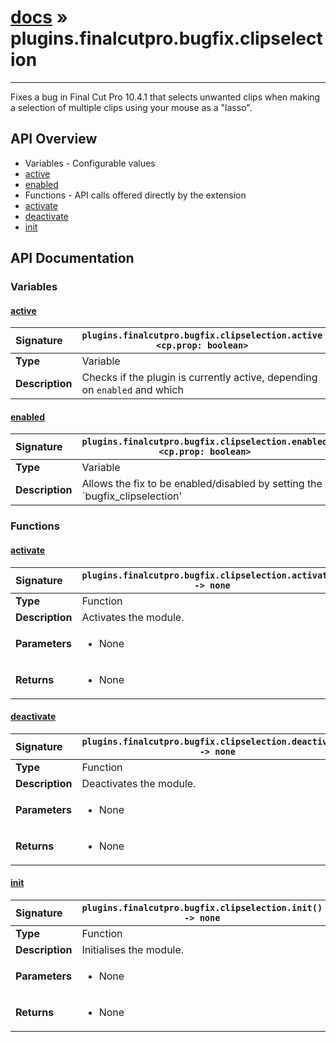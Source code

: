 # [docs](index.md) » plugins.finalcutpro.bugfix.clipselection
---

Fixes a bug in Final Cut Pro 10.4.1 that selects unwanted clips when
making a selection of multiple clips using your mouse as a "lasso".

## API Overview
* Variables - Configurable values
 * [active](#active)
 * [enabled](#enabled)
* Functions - API calls offered directly by the extension
 * [activate](#activate)
 * [deactivate](#deactivate)
 * [init](#init)

## API Documentation

### Variables

#### [active](#active)
| <span style="float: left;">**Signature**</span> | <span style="float: left;">`plugins.finalcutpro.bugfix.clipselection.active <cp.prop: boolean>` </span>                                                          |
| -----------------------------------------------------|---------------------------------------------------------------------------------------------------------|
| **Type**                                             | Variable                                                                                         |
| **Description**                                      | Checks if the plugin is currently active, depending on `enabled` and which                                                                                         |

#### [enabled](#enabled)
| <span style="float: left;">**Signature**</span> | <span style="float: left;">`plugins.finalcutpro.bugfix.clipselection.enabled <cp.prop: boolean>` </span>                                                          |
| -----------------------------------------------------|---------------------------------------------------------------------------------------------------------|
| **Type**                                             | Variable                                                                                         |
| **Description**                                      | Allows the fix to be enabled/disabled by setting the `bugfix_clipselection'                                                                                         |

### Functions

#### [activate](#activate)
| <span style="float: left;">**Signature**</span> | <span style="float: left;">`plugins.finalcutpro.bugfix.clipselection.activate() -> none` </span>                                                          |
| -----------------------------------------------------|---------------------------------------------------------------------------------------------------------|
| **Type**                                             | Function                                                                                         |
| **Description**                                      | Activates the module.                                                                                         |
| **Parameters**                                       | <ul markdown="1"><li markdown="1">None</li></ul> |
| **Returns**                                          | <ul markdown="1"><li markdown="1">None</li></ul>          |

#### [deactivate](#deactivate)
| <span style="float: left;">**Signature**</span> | <span style="float: left;">`plugins.finalcutpro.bugfix.clipselection.deactivate() -> none` </span>                                                          |
| -----------------------------------------------------|---------------------------------------------------------------------------------------------------------|
| **Type**                                             | Function                                                                                         |
| **Description**                                      | Deactivates the module.                                                                                         |
| **Parameters**                                       | <ul markdown="1"><li markdown="1">None</li></ul> |
| **Returns**                                          | <ul markdown="1"><li markdown="1">None</li></ul>          |

#### [init](#init)
| <span style="float: left;">**Signature**</span> | <span style="float: left;">`plugins.finalcutpro.bugfix.clipselection.init() -> none` </span>                                                          |
| -----------------------------------------------------|---------------------------------------------------------------------------------------------------------|
| **Type**                                             | Function                                                                                         |
| **Description**                                      | Initialises the module.                                                                                         |
| **Parameters**                                       | <ul markdown="1"><li markdown="1">None</li></ul> |
| **Returns**                                          | <ul markdown="1"><li markdown="1">None</li></ul>          |

